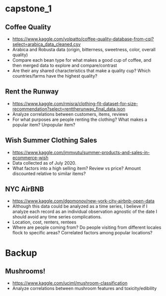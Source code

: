 # capstone_1


## Coffee Quality
* https://www.kaggle.com/volpatto/coffee-quality-database-from-cqi?select=arabica_data_cleaned.csv
* Arabica and Robusta data (origin, bitterness, sweetness, color, overall quality)
* Compare each bean type for what makes a good cup of coffee, and then merged data to explore and compare/contrast
* Are their any shared characteristics that make a quality cup? Which countries/farms have the highest quality? 


## Rent the Runway
* https://www.kaggle.com/rmisra/clothing-fit-dataset-for-size-recommendation?select=renttherunway_final_data.json
* Analyze correlations between customers, items, reviews
* For what purposes are people renting the clothing? What makes a popular item? Unpopular item?

## Wish Summer Clothing Sales
* https://www.kaggle.com/jmmvutu/summer-products-and-sales-in-ecommerce-wish
* Data collected as of July 2020.
* What factors into a high selling item? Review vs price? Amount discounted relative to similar items?

## NYC AirBNB
* https://www.kaggle.com/dgomonov/new-york-city-airbnb-open-data
* Although this data could be analyzed as a time series, I believe if I analyze each record as an individual observation agnostic of the date I should avoid any time series complications.
* Location, cost, renters, rentees
* Where are people coming from? Do people visiting from different locales flock to specific areas? Correlated factors among popular locations?


# Backup

## Mushrooms!
* https://www.kaggle.com/uciml/mushroom-classification
* Analyze correlations between mushroom features and toxicity/edibility
